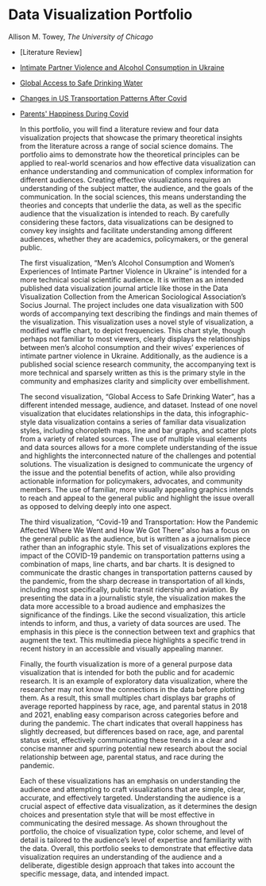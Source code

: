 # Data Visualization Portfolio

Allison M. Towey, *The University of Chicago*

- [Literature Review]
- [Intimate Partner Violence and Alcohol Consumption in Ukraine](https://atowey-uchi.github.io/data_visualization/ua-ipv/code%20%2B%20data/ua-ipv.html)
- [Global Access to Safe Drinking Water](https://atowey-uchi.github.io/data_visualization/drinking_water/index.html)
- [Changes in US Transportation Patterns After Covid](https://atowey-uchi.github.io/data_visualization/covid-transpo/code%20%2B%20data/index.html)
- [Parents' Happiness During Covid](https://atowey-uchi.github.io/data_visualization/parent_happiness/README.md)

  In this portfolio, you will find a literature review and four data visualization projects that showcase the primary theoretical insights from the literature across a range of social science domains. The portfolio aims to demonstrate how the theoretical principles can be applied to real-world scenarios and how effective data visualization can enhance understanding and communication of complex information for different audiences.
Creating effective visualizations requires an understanding of the subject matter, the audience, and the goals of the communication. In the social sciences, this means understanding the theories and concepts that underlie the data, as well as the specific audience that the visualization is intended to reach. By carefully considering these factors, data visualizations can be designed to convey key insights and facilitate understanding among different audiences, whether they are academics, policymakers, or the general public.

  The first visualization, “Men’s Alcohol Consumption and Women’s Experiences of Intimate Partner Violence in Ukraine” is intended for a more technical social scientific audience. It is written as an intended published data visualization journal article like those in the Data Visualization Collection from the American Sociological Association’s Socius Journal. The project includes one data visualization with 500 words of accompanying text describing the findings and main themes of the visualization. This visualization uses a novel style of visualization, a modified waffle chart, to depict frequencies. This chart style, though perhaps not familiar to most viewers, clearly displays the relationships between men’s alcohol consumption and their wives’ experiences of intimate partner violence in Ukraine. Additionally, as the audience is a published social science research community, the accompanying text is more technical and sparsely written as this is the primary style in the community and emphasizes clarity and simplicity over embellishment.

  The second visualization, “Global Access to Safe Drinking Water”, has a different intended message, audience, and dataset. Instead of one novel visualization that elucidates relationships in the data, this infographic-style data visualization contains a series of familiar data visualization styles, including choropleth maps, line and bar graphs, and scatter plots from a variety of related sources. The use of multiple visual elements and data sources allows for a more complete understanding of the issue and highlights the interconnected nature of the challenges and potential solutions. The visualization is designed to communicate the urgency of the issue and the potential benefits of action, while also providing actionable information for policymakers, advocates, and community members. The use of familiar, more visually appealing graphics intends to reach and appeal to the general public and highlight the issue overall as opposed to delving deeply into one aspect.

  The third visualization, “Covid-19 and Transportation: How the Pandemic Affected Where We Went and How We Got There” also has a focus on the general public as the audience, but is written as a journalism piece rather than an infographic style. This set of visualizations explores the impact of the COVID-19 pandemic on transportation patterns using a combination of maps, line charts, and bar charts. It is designed to communicate the drastic changes in transportation patterns caused by the pandemic, from the sharp decrease in transportation of all kinds, including most specifically, public transit ridership and aviation. By presenting the data in a journalistic style, the visualization makes the data more accessible to a broad audience and emphasizes the significance of the findings. Like the second visualization, this article intends to inform, and thus, a variety of data sources are used. The emphasis in this piece is the connection between text and graphics that augment the text. This multimedia piece highlights a specific trend in recent history in an accessible and visually appealing manner.
  
  Finally, the fourth visualization is more of a general purpose data visualization that is intended for both the public and for academic research. It is an example of exploratory data visualization, where the researcher may not know the connections in the data before plotting them. As a result, t​his small multiples chart displays bar graphs of average reported happiness by race, age, and parental status in 2018 and 2021, enabling easy comparison across categories before and during the pandemic. The chart indicates that overall happiness has slightly decreased, but differences based on race, age, and parental status exist, effectively communicating these trends in a clear and concise manner and spurring potential new research about the social relationship between age, parental status, and race during the pandemic.
  
  Each of these visualizations has an emphasis on understanding the audience and attempting to craft visualizations that are simple, clear, accurate, and effectively targeted. Understanding the audience is a crucial aspect of effective data visualization, as it determines the design choices and presentation style that will be most effective in communicating the desired message. As shown throughout the portfolio, the choice of visualization type, color scheme, and level of detail is tailored to the audience’s level of expertise and familiarity with the data. Overall, this portfolio seeks to demonstrate that effective data visualization requires an understanding of the audience and a deliberate, digestible design approach that takes into account the specific message, data, and intended impact.

